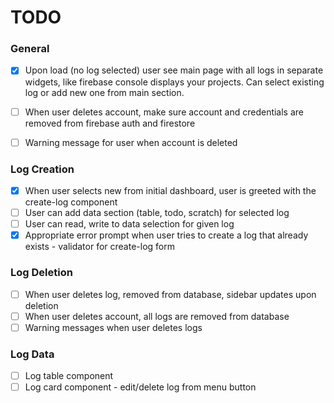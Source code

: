 # TODO

### General
- [x] Upon load (no log selected) user see main page with all logs in separate widgets, like firebase console displays your projects. Can select existing log or add new one from main section.
- [ ] When user deletes account, make sure account and credentials are removed from firebase auth and firestore
- [ ] Warning message for user when account is deleted


### Log Creation
- [x] When user selects new from initial dashboard, user is greeted with the create-log component
- [ ] User can add data section (table, todo, scratch) for selected log
- [ ] User can read, write to data selection for given log
- [x] Appropriate error prompt when user tries to create a log that already exists - validator for create-log form

### Log Deletion 
- [ ] When user deletes log, removed from database, sidebar updates upon deletion
- [ ] When user deletes account, all logs are removed from database
- [ ] Warning messages when user deletes logs 

### Log Data
- [ ] Log table component
- [ ] Log card component - edit/delete log from menu button
